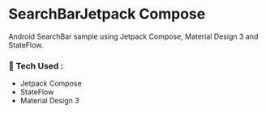 # SearchBarJetpack Compose
Android SearchBar sample using Jetpack Compose, Material Design 3 and StateFlow.

  
  
### 🧰 Tech Used :
- Jetpack Compose
- StateFlow
- Material Design 3



